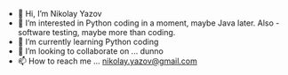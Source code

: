 - 👋 Hi, I’m Nikolay Yazov
- 👀 I’m interested in Python coding in a moment, maybe Java later. Also - software testing, maybe more than coding.
- 🌱 I’m currently learning Python coding
- 💞️ I’m looking to collaborate on ... dunno
- 📫 How to reach me ... nikolay.yazov@gmail.com

<!---
nikolayyazov/nikolayyazov is a ✨ special ✨ repository because its `README.md` (this file) appears on your GitHub profile.
You can click the Preview link to take a look at your changes.
--->
